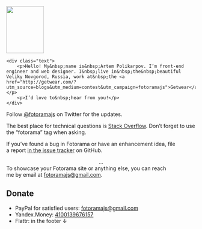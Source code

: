 <div class="contact">
	<img src="http://fotorama.s3.amazonaws.com/i/me/a_6eac6476-1@2x.jpg" width="100" height="125" class="avatar">

	<div class="text">
		<p>Hello! My&nbsp;name is&nbsp;Artem Polikarpov. I’m front-end engineer and web designer. I&nbsp;live in&nbsp;the&nbsp;beautiful Veliky Novgorod, Russia, work at&nbsp;the <a href="http://getwear.com/?utm_source=blogs&utm_medium=contest&utm_campaign=fotoramajs">Getwear</a>.</p>
		<p>I’d love to&nbsp;hear from you!</p>
	</div>
</div>

Follow <a href="https://twitter.com/fotoramajs">@fotoramajs</a> on Twitter for the updates.

The best place for technical questions is <a href="http://stackoverflow.com/questions/ask">Stack Overflow</a>. Don’t forget to use the “fotorama” tag when asking.

If&nbsp;you’ve found a&nbsp;bug in&nbsp;Fotorama or&nbsp;have an&nbsp;enhancement idea, file a&nbsp;report <a href="https://github.com/artpolikarpov/fotorama/issues">in&nbsp;the issue tracker</a> on&nbsp;GitHub.

<center>...</center>
To&nbsp;showcase your Fotorama site or&nbsp;anything else, you can reach me&nbsp;by&nbsp;email at&nbsp;<a href="mailto:fotoramajs@gmail.com">fotoramajs@gmail.com</a>.

## Donate <i class="icon-thumbs-up-alt"></i>
* PayPal for satisfied users: [fotoramajs@gmail.com](https://www.paypal.com/cgi-bin/webscr?cmd=_s-xclick&hosted_button_id=7M9KK5AQPG6CC)
* Yandex.Money: [4100139676157](https://money.yandex.ru/direct-payment.xml?receiver=4100139676157)
* Flattr: in the footer ↓